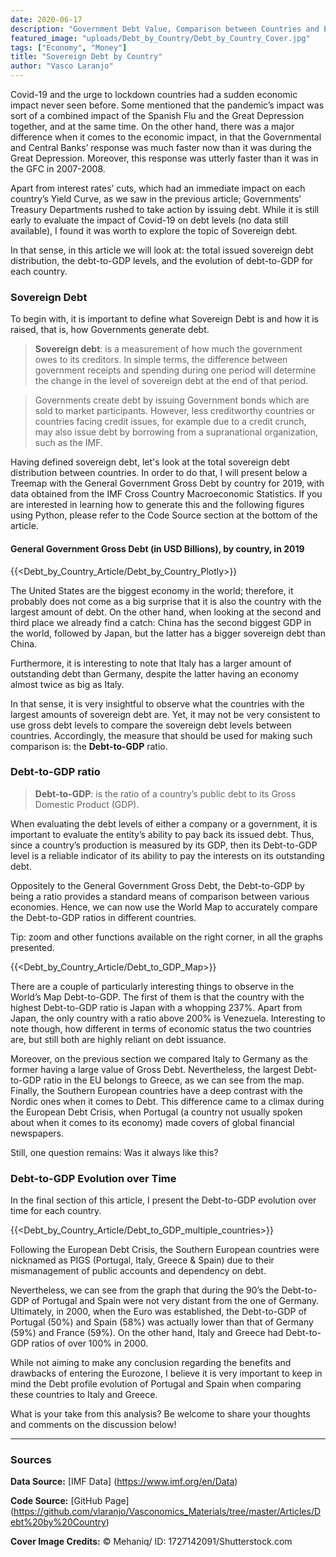 ```yaml
---
date: 2020-06-17
description: "Government Debt Value, Comparison between Countries and Evolution"
featured_image: "uploads/Debt_by_Country/Debt_by_Country_Cover.jpg"
tags: ["Economy", "Money"]
title: "Sovereign Debt by Country"
author: "Vasco Laranjo"
---
```

Covid-19 and the urge to lockdown countries had a sudden economic impact never seen before. Some mentioned that the pandemic’s impact was sort of a combined impact of the Spanish Flu and the Great Depression together, and at the same time. On the other hand, there was a major difference when it comes to the economic impact, in that the Governmental and Central Banks’ response was much faster now than it was during the Great Depression. Moreover, this response was utterly faster than it was in the GFC in 2007-2008. 

Apart from interest rates’ cuts, which had an immediate impact on each country’s Yield Curve, as we saw in the previous article; Governments’ Treasury Departments rushed to take action by issuing debt. While it is still early to evaluate the impact of Covid-19 on debt levels (no data still available), I found it was worth to explore the topic of Sovereign debt.

In that sense, in this article we will look at: the total issued sovereign debt distribution, the debt-to-GDP levels, and the evolution of debt-to-GDP for each country.

### Sovereign Debt

To begin with, it is important to define what Sovereign Debt is and how it is raised, that is, how Governments generate debt.

> **Sovereign debt**: is a measurement of how much the government owes to its creditors. In simple terms, the difference between government receipts and spending during one period will determine the change in the level of sovereign debt at the end of that period.

> Governments create debt by issuing Government bonds which are sold to market participants. However, less creditworthy countries or countries facing credit issues, for example due to a credit crunch, may also issue debt by borrowing from a supranational organization, such as the IMF.

Having defined sovereign debt, let's look at the total sovereign debt distribution between countries. In order to do that, I will present below a Treemap with the General Government Gross Debt by country for 2019, with data obtained from the IMF Cross Country Macroeconomic Statistics.  If you are interested in learning how to generate this and the following figures using Python, please refer to the Code Source section at the bottom of the article.

#### General Government Gross Debt (in USD Billions), by country, in 2019

{{<Debt_by_Country_Article/Debt_by_Country_Plotly>}}

The United States are the biggest economy in the world; therefore, it probably does not come as a big surprise that it is also the country with the largest amount of debt. On the other hand, when looking at the second and third place we already find a catch: China has the second biggest GDP in the world, followed by Japan, but the latter has a bigger sovereign debt than China.

Furthermore, it is interesting to note that Italy has a larger amount of outstanding debt than Germany, despite the latter having an economy almost twice as big as Italy.

In that sense, it is very insightful to observe what the countries with the largest amounts of sovereign debt are. Yet, it may not be very consistent to use gross debt levels to compare the sovereign debt levels between countries. Accordingly, the measure that should be used for making such comparison is: the **Debt-to-GDP** ratio.

### Debt-to-GDP ratio

> **Debt-to-GDP**: is the ratio of a country’s public debt to its Gross Domestic Product (GDP).

When evaluating the debt levels of either a company or a government, it is important to evaluate the entity’s ability to pay back its issued debt. Thus, since a country’s production is measured by its GDP, then its Debt-to-GDP level is a reliable indicator of its ability to pay the interests on its outstanding debt.

Oppositely to the General Government Gross Debt, the Debt-to-GDP by being a ratio provides a standard means of comparison between various economies. Hence, we can now use the World Map to accurately compare the Debt-to-GDP ratios in different countries.

Tip: zoom and other functions available on the right corner, in all the graphs presented.

{{<Debt_by_Country_Article/Debt_to_GDP_Map>}}

There are a couple of particularly interesting things to observe in the World’s Map Debt-to-GDP. The first of them is that the country with the highest Debt-to-GDP ratio is Japan with a whopping 237%. Apart from Japan, the only country with a ratio above 200% is Venezuela. Interesting to note though, how different in terms of economic status the two countries are, but still both are highly reliant on debt issuance. 

Moreover, on the previous section we compared Italy to Germany as the former having a large value of Gross Debt. Nevertheless, the largest Debt-to-GDP ratio in the EU belongs to Greece, as we can see from the map. Finally, the Southern European countries have a deep contrast with the Nordic ones when it comes to Debt. This difference came to a climax during the European Debt Crisis, when Portugal (a country not usually spoken about when it comes to its economy) made covers of global financial newspapers. 

Still, one question remains: Was it always like this?

### Debt-to-GDP Evolution over Time

In the final section of this article, I present the Debt-to-GDP evolution over time for each country.

{{<Debt_by_Country_Article/Debt_to_GDP_multiple_countries>}}

Following the European Debt Crisis, the Southern European countries were nicknamed as PIGS (Portugal, Italy, Greece & Spain) due to their mismanagement of public accounts and dependency on debt. 

Nevertheless, we can see from the graph that during the 90’s the Debt-to-GDP of Portugal and Spain were not very distant from the one of Germany. Ultimately, in 2000, when the Euro was established, the Debt-to-GDP of Portugal (50%) and Spain (58%) was actually lower than that of Germany (59%) and France (59%). On the other hand, Italy and Greece had Debt-to-GDP ratios of over 100% in 2000. 

While not aiming to make any conclusion regarding the benefits and drawbacks of entering the Eurozone, I believe it is very important to keep in mind the Debt profile evolution of Portugal and Spain when comparing these countries to Italy and Greece.

What is your take from this analysis? Be welcome to share your thoughts and comments on the discussion below!

---
### Sources

**Data Source:** [IMF Data] (https://www.imf.org/en/Data)

**Code Source:** 
[GitHub Page] (https://github.com/vlaranjo/Vasconomics_Materials/tree/master/Articles/Debt%20by%20Country)

**Cover Image Credits:**  © Mehaniq/ ID: 1727142091/Shutterstock.com
